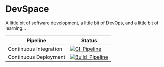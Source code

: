 # DevSpace

A little bit of software development, a little bit of DevOps, and a little bit of learning...

| Pipeline | Status
|--|--
| Continuous Integration | [![CI_Pipeline](https://github.com/iDataEngineer/pyDevLib/actions/workflows/CI_Pipeline.yml/badge.svg)](https://github.com/iDataEngineer/pyDevLib/actions/workflows/CI_Pipeline.yml)
| Continuous Deployment | [![Build_Pipeline](https://github.com/iDataEngineer/pyDevLib/actions/workflows/Build_pipeline.yml/badge.svg)](https://github.com/iDataEngineer/pyDevLib/actions/workflows/Build_pipeline.yml)
